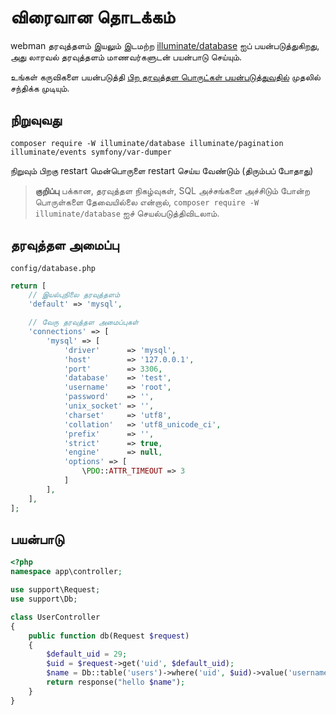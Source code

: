 # விரைவான தொடக்கம்

webman தரவுத்தளம் இயலும் இடமற்ற [illuminate/database](https://github.com/illuminate/database) ஐப் பயன்படுத்துகிறது, அது லாரவல் தரவுத்தளம் மாணவர்களுடன் பயன்பாடு செய்யும். 

உங்கள் கருவிகளை பயன்படுத்தி [பிற தரவுத்தள பொருட்கள் பயன்படுத்துவதில்](others.md) முதலில் சந்திக்க முடியும்.

## நிறுவுவது

`composer require -W illuminate/database illuminate/pagination illuminate/events symfony/var-dumper`

நிறுவும் பிறகு restart மென்பொருளை restart செய்ய வேண்டும் (திரும்பப் போதாது)

> **குறிப்பு**
> பக்கான, தரவுத்தள நிகழ்வுகள், SQL அச்சங்களை அச்சிடும் போன்ற பொருள்களை தேவையில்லை என்றால்,
> `composer require -W illuminate/database` ஐச் செயல்படுத்திவிடலாம்.

## தரவுத்தள அமைப்பு
`config/database.php`
```php
return [
    // இயல்புநிலை தரவுத்தளம்
    'default' => 'mysql',

    // வேரு தரவுத்தள அமைப்புகள்
    'connections' => [
        'mysql' => [
            'driver'      => 'mysql',
            'host'        => '127.0.0.1',
            'port'        => 3306,
            'database'    => 'test',
            'username'    => 'root',
            'password'    => '',
            'unix_socket' => '',
            'charset'     => 'utf8',
            'collation'   => 'utf8_unicode_ci',
            'prefix'      => '',
            'strict'      => true,
            'engine'      => null,
            'options' => [
                \PDO::ATTR_TIMEOUT => 3
            ]
        ],
    ],
];
```

## பயன்பாடு
```php
<?php
namespace app\controller;

use support\Request;
use support\Db;

class UserController
{
    public function db(Request $request)
    {
        $default_uid = 29;
        $uid = $request->get('uid', $default_uid);
        $name = Db::table('users')->where('uid', $uid)->value('username');
        return response("hello $name");
    }
}
```
